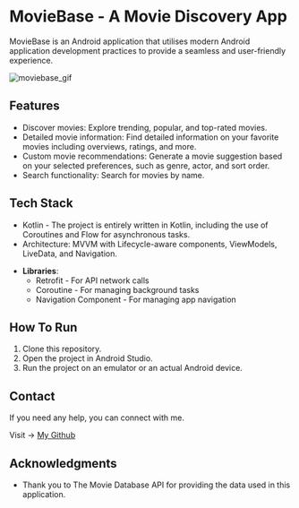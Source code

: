 # MovieBase - A Movie Discovery App

MovieBase is an Android application that utilises modern Android application development practices to provide a seamless and user-friendly experience.

![moviebase_gif](https://github.com/kttn54/MovieBase/assets/127300104/2b596ad6-aeb7-4f88-9fe8-6aa4711b3cf3)

## Features

- Discover movies: Explore trending, popular, and top-rated movies.
- Detailed movie information: Find detailed information on your favorite movies including overviews, ratings, and more.
- Custom movie recommendations: Generate a movie suggestion based on your selected preferences, such as genre, actor, and sort order.
- Search functionality: Search for movies by name.

## Tech Stack

* Kotlin - The project is entirely written in Kotlin, including the use of Coroutines and Flow for asynchronous tasks.
* Architecture: MVVM with Lifecycle-aware components, ViewModels, LiveData, and Navigation.
- **Libraries**:
  - Retrofit - For API network calls
  - Coroutine - For managing background tasks
  - Navigation Component - For managing app navigation

## How To Run

1. Clone this repository.
2. Open the project in Android Studio.
3. Run the project on an emulator or an actual Android device.

## Contact 

If you need any help, you can connect with me.

Visit -> [My Github](https://github.com/kttn54/)

## Acknowledgments

- Thank you to The Movie Database API for providing the data used in this application.
